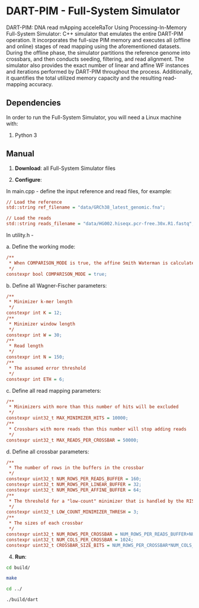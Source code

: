 # DART-PIM - Full-System Simulator
DART-PIM: DNA read mApping acceleRaTor Using Processing-In-Memory
Full-System Simulator: C++ simulator that emulates the entire DART-PIM operation. It incorporates the full-size PIM memory and executes all (offline and online) stages of read mapping using the aforementioned datasets. During the offline phase, the simulator partitions the reference genome into crossbars, and then conducts seeding, filtering, and read alignment. The simulator also provides
the exact number of linear and affine WF instances and iterations performed by DART-PIM throughout the process.
Additionally, it quantifies the total utilized memory capacity and the resulting read-mapping accuracy.

## Dependencies
In order to run the Full-System Simulator, you will need a Linux machine with:
1. Python 3

## Manual
1. **Download**: all Full-System Simulator files

2. **Configure**: 

In main.cpp - define the input reference and read files, for example:
```ini
// Load the reference
std::string ref_filename = "data/GRCh38_latest_genomic.fna";

// Load the reads
std::string reads_filename = "data/HG002.hiseqx.pcr-free.30x.R1.fastq";
```

In utility.h - 

a. Define the working mode:
```ini
/**
 * When COMPARISON_MODE is true, the affine Smith Waterman is calculated and compared to DART-PIM results
 */
constexpr bool COMPARISON_MODE = true;
```

b. Define all Wagner-Fischer parameters:
```ini
/**
 * Minimizer k-mer length
 */
constexpr int K = 12;
/**
 * Minimizer window length
 */
constexpr int W = 30;
/**
 * Read length
 */
constexpr int N = 150;
/**
 * The assumed error threshold
 */
constexpr int ETH = 6;
```

c. Define all read mapping parameters:
```ini
/**
 * Minimizers with more than this number of hits will be excluded
 */
constexpr uint32_t MAX_MINIMIZER_HITS = 10000;  
/**
 * Crossbars with more reads than this number will stop adding reads
 */
constexpr uint32_t MAX_READS_PER_CROSSBAR = 50000;
```

d. Define all crossbar parameters:
```ini
/**
 * The number of rows in the buffers in the crossbar
 */
constexpr uint32_t NUM_ROWS_PER_READS_BUFFER = 160;
constexpr uint32_t NUM_ROWS_PER_LINEAR_BUFFER = 32; 
constexpr uint32_t NUM_ROWS_PER_AFFINE_BUFFER = 64;
/**
 * The threshold for a "low-count" minimizer that is handled by the RISC-V
 */
constexpr uint32_t LOW_COUNT_MINIMIZER_THRESH = 3; 
/**
 * The sizes of each crossbar
 */
constexpr uint32_t NUM_ROWS_PER_CROSSBAR = NUM_ROWS_PER_READS_BUFFER+NUM_ROWS_PER_LINEAR_BUFFER+NUM_ROWS_PER_AFFINE_BUFFER;
constexpr uint32_t NUM_COLS_PER_CROSSBAR = 1024;
constexpr uint32_t CROSSBAR_SIZE_BITS = NUM_ROWS_PER_CROSSBAR*NUM_COLS_PER_CROSSBAR;
```

4. **Run**:
```sh
cd build/  

make  

cd ../  

./build/dart
```